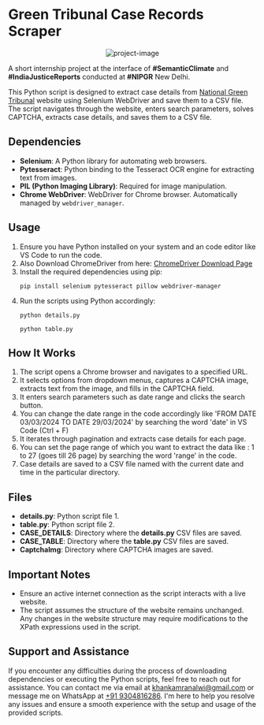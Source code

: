 # Green Tribunal Case Records Scraper


<p align="center"><img src="https://socialify.git.ci/KAMRANKHANALWI/ClimateJustice/image?font=Source%20Code%20Pro&amp;language=1&amp;name=1&amp;pattern=Circuit%20Board&amp;theme=Dark" alt="project-image"></p>


A short internship project at the interface of **#SemanticClimate** and **#IndiaJusticeReports** conducted at **#NIPGR** New Delhi.


This Python script is designed to extract case details from [National Green Tribunal](https://www.greentribunal.gov.in/judgementOrder/zonalbenchwise) website using Selenium WebDriver and save them to a CSV file. The script navigates through the website, enters search parameters, solves CAPTCHA, extracts case details, and saves them to a CSV file.


## Dependencies
- **Selenium**: A Python library for automating web browsers.
- **Pytesseract**: Python binding to the Tesseract OCR engine for extracting text from images.
- **PIL (Python Imaging Library)**: Required for image manipulation.
- **Chrome WebDriver**: WebDriver for Chrome browser. Automatically managed by `webdriver_manager`.

## Usage
1. Ensure you have Python installed on your system and an code editor like VS Code to run the code.
2. Also Download ChromeDriver from here:
   [ChromeDriver Download Page](https://chromedriver.chromium.org/downloads)
3. Install the required dependencies using pip:
   ```
   pip install selenium pytesseract pillow webdriver-manager
   ```
3. Run the scripts using Python accordingly:
   ```
   python details.py
   ```
   ```
   python table.py
   ```

## How It Works
1. The script opens a Chrome browser and navigates to a specified URL.
2. It selects options from dropdown menus, captures a CAPTCHA image, extracts text from the image, and fills in the CAPTCHA field.
3. It enters search parameters such as date range and clicks the search button.
4. You can change the date range in the code accordingly like 'FROM DATE 03/03/2024 TO DATE 29/03/2024' by searching the word 'date' in VS Code (Ctrl + F)
5. It iterates through pagination and extracts case details for each page.
6. You can set the page range of which you want to extract the data like : 1 to 27 (goes till 26 page) by searching the word 'range' in the code.
7. Case details are saved to a CSV file named with the current date and time in the particular directory.


## Files
- **details.py**: Python script file 1.
- **table.py**: Python script file 2.
- **CASE_DETAILS**: Directory where the **details.py** CSV files are saved.
- **CASE_TABLE**: Directory where the **table.py** CSV files are saved.
- **CaptchaImg**: Directory where CAPTCHA images are saved.


## Important Notes
- Ensure an active internet connection as the script interacts with a live website.
- The script assumes the structure of the website remains unchanged. Any changes in the website structure may require modifications to the XPath expressions used in the script.


## Support and Assistance
If you encounter any difficulties during the process of downloading dependencies or executing the Python scripts, feel free to reach out for assistance. You can contact me via email at [khankamranalwi@gmail.com](mailto:khankamranalwi@gmail.com) or message me on WhatsApp at [+91 9304816286](https://wa.me/919304816286). I'm here to help you resolve any issues and ensure a smooth experience with the setup and usage of the provided scripts.
